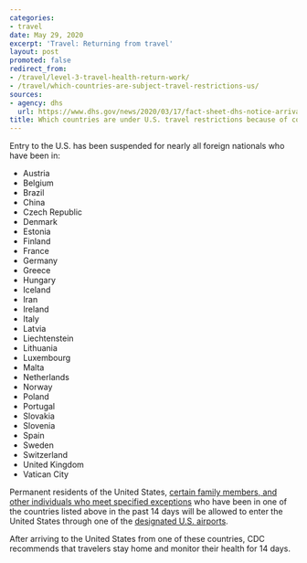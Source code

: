 ```yaml
---
categories:
- travel
date: May 29, 2020
excerpt: 'Travel: Returning from travel'
layout: post
promoted: false
redirect_from:
- /travel/level-3-travel-health-return-work/
- /travel/which-countries-are-subject-travel-restrictions-us/
sources:
- agency: dhs
  url: https://www.dhs.gov/news/2020/03/17/fact-sheet-dhs-notice-arrival-restrictions-china-iran-and-certain-countries-europe
title: Which countries are under U.S. travel restrictions because of coronavirus (COVID-19)?
---
```


Entry to the U.S. has been suspended for nearly all foreign nationals who have been in:

- Austria
- Belgium
- Brazil
- China
- Czech Republic
- Denmark
- Estonia
- Finland
- France
- Germany
- Greece
- Hungary
- Iceland
- Iran
- Ireland
- Italy
- Latvia
- Liechtenstein
- Lithuania
- Luxembourg
- Malta
- Netherlands
- Norway
- Poland
- Portugal
- Slovakia
- Slovenia
- Spain
- Sweden
- Switzerland
- United Kingdom
- Vatican City

Permanent residents of the United States, [certain family members, and other individuals who meet specified exceptions](https://travel.state.gov/content/travel/en/News/visas-news/presidential-proclamation-coronavirus.html) who have been in one of the countries listed above in the past 14 days will be allowed to enter the United States through one of the [designated U.S. airports](https://faq.coronavirus.gov/travel/which-airports-have-enhanced-travel-screening/).

After arriving to the United States from one of these countries, CDC recommends that travelers stay home and monitor their health for 14 days.